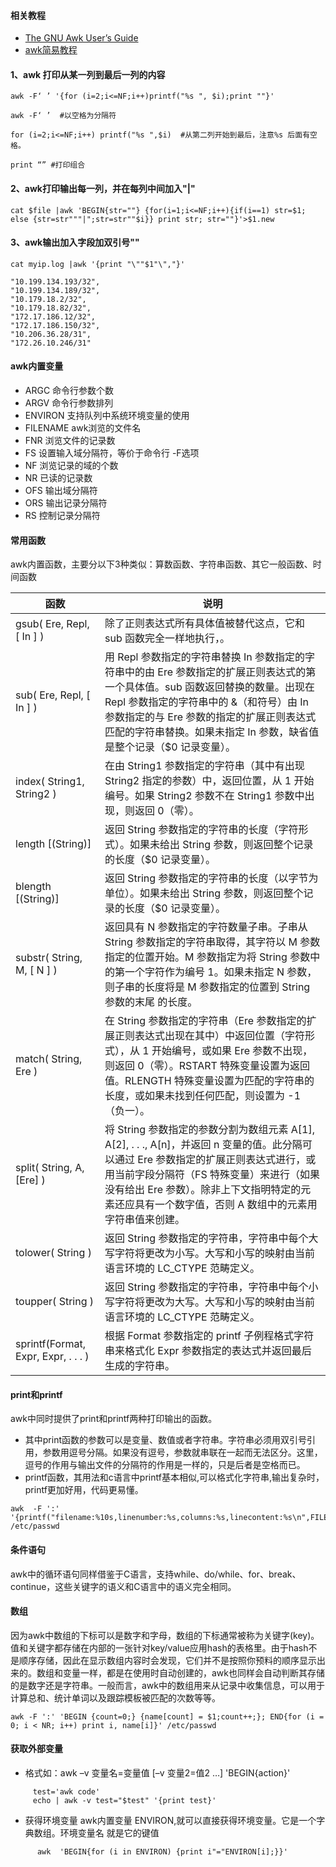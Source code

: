 #### 相关教程
- [The GNU Awk User’s Guide](http://www.gnu.org/software/gawk/manual/gawk.html)
- [awk简易教程](https://coolshell.cn/articles/9070.html )

#### 1、awk 打印从某一列到最后一列的内容
```shell
awk -F‘ ’ '{for (i=2;i<=NF;i++)printf("%s ", $i);print ""}'
```
```shell
awk -F‘ ’  #以空格为分隔符

for (i=2;i<=NF;i++) printf("%s ",$i)  #从第二列开始到最后，注意%s 后面有空格。

print “” #打印组合
```
#### 2、awk打印输出每一列，并在每列中间加入"|"
```shell
cat $file |awk 'BEGIN{str=""} {for(i=1;i<=NF;i++){if(i==1) str=$1; else {str=str"""|";str=str""$i}} print str; str=""}'>$1.new
```

#### 3、awk输出加入字段加双引号""
```shell
cat myip.log |awk '{print "\""$1"\","}'

"10.199.134.193/32",
"10.199.134.189/32",
"10.179.18.2/32",
"10.179.18.82/32",
"172.17.186.12/32",
"172.17.186.150/32",
"10.206.36.28/31",
"172.26.10.246/31"
```

#### awk内置变量
- ARGC   命令行参数个数
- ARGV               命令行参数排列
- ENVIRON          支持队列中系统环境变量的使用
- FILENAME         awk浏览的文件名
- FNR                  浏览文件的记录数
- FS                    设置输入域分隔符，等价于命令行 -F选项
- NF                    浏览记录的域的个数
- NR                    已读的记录数
- OFS                  输出域分隔符
- ORS                  输出记录分隔符
- RS                    控制记录分隔符
#### 常用函数
awk内置函数，主要分以下3种类似：算数函数、字符串函数、其它一般函数、时间函数

函数 | 说明
------|-------
gsub( Ere, Repl, [ In ] )	| 除了正则表达式所有具体值被替代这点，它和 sub 函数完全一样地执行，。
sub( Ere, Repl, [ In ] ) |	用 Repl 参数指定的字符串替换 In 参数指定的字符串中的由 Ere 参数指定的扩展正则表达式的第一个具体值。sub 函数返回替换的数量。出现在 Repl 参数指定的字符串中的 &（和符号）由 In 参数指定的与 Ere 参数的指定的扩展正则表达式匹配的字符串替换。如果未指定 In 参数，缺省值是整个记录（$0 记录变量）。
index( String1, String2 ) |	在由 String1 参数指定的字符串（其中有出现 String2 指定的参数）中，返回位置，从 1 开始编号。如果 String2 参数不在 String1 参数中出现，则返回 0（零）。
length [(String)] |	返回 String 参数指定的字符串的长度（字符形式）。如果未给出 String 参数，则返回整个记录的长度（$0 记录变量）。
blength [(String)] |	返回 String 参数指定的字符串的长度（以字节为单位）。如果未给出 String 参数，则返回整个记录的长度（$0 记录变量）。
substr( String, M, [ N ] ) |	返回具有 N 参数指定的字符数量子串。子串从 String 参数指定的字符串取得，其字符以 M 参数指定的位置开始。M 参数指定为将 String 参数中的第一个字符作为编号 1。如果未指定 N 参数，则子串的长度将是 M 参数指定的位置到 String 参数的末尾 的长度。
match( String, Ere ) |	在 String 参数指定的字符串（Ere 参数指定的扩展正则表达式出现在其中）中返回位置（字符形式），从 1 开始编号，或如果 Ere 参数不出现，则返回 0（零）。RSTART 特殊变量设置为返回值。RLENGTH 特殊变量设置为匹配的字符串的长度，或如果未找到任何匹配，则设置为 -1（负一）。
split( String, A, [Ere] ) |	将 String 参数指定的参数分割为数组元素 A[1], A[2], . . ., A[n]，并返回 n 变量的值。此分隔可以通过 Ere 参数指定的扩展正则表达式进行，或用当前字段分隔符（FS 特殊变量）来进行（如果没有给出 Ere 参数）。除非上下文指明特定的元素还应具有一个数字值，否则 A 数组中的元素用字符串值来创建。
tolower( String )	| 返回 String 参数指定的字符串，字符串中每个大写字符将更改为小写。大写和小写的映射由当前语言环境的 LC_CTYPE 范畴定义。
toupper( String )	| 返回 String 参数指定的字符串，字符串中每个小写字符将更改为大写。大写和小写的映射由当前语言环境的 LC_CTYPE 范畴定义。
sprintf(Format, Expr, Expr, . . . ) |	根据 Format 参数指定的 printf 子例程格式字符串来格式化 Expr 参数指定的表达式并返回最后生成的字符串。

#### print和printf
awk中同时提供了print和printf两种打印输出的函数。
- 其中print函数的参数可以是变量、数值或者字符串。字符串必须用双引号引用，参数用逗号分隔。如果没有逗号，参数就串联在一起而无法区分。这里，逗号的作用与输出文件的分隔符的作用是一样的，只是后者是空格而已。
- printf函数，其用法和c语言中printf基本相似,可以格式化字符串,输出复杂时，printf更加好用，代码更易懂。
```shell
awk  -F ':'  '{printf("filename:%10s,linenumber:%s,columns:%s,linecontent:%s\n",FILENAME,NR,NF,$0)}' /etc/passwd
```

#### 条件语句
awk中的循环语句同样借鉴于C语言，支持while、do/while、for、break、continue，这些关键字的语义和C语言中的语义完全相同。

#### 数组
因为awk中数组的下标可以是数字和字母，数组的下标通常被称为关键字(key)。值和关键字都存储在内部的一张针对key/value应用hash的表格里。由于hash不是顺序存储，因此在显示数组内容时会发现，它们并不是按照你预料的顺序显示出来的。数组和变量一样，都是在使用时自动创建的，awk也同样会自动判断其存储的是数字还是字符串。一般而言，awk中的数组用来从记录中收集信息，可以用于计算总和、统计单词以及跟踪模板被匹配的次数等等。
```shell
awk -F ':' 'BEGIN {count=0;} {name[count] = $1;count++;}; END{for (i = 0; i < NR; i++) print i, name[i]}' /etc/passwd
```

#### 获取外部变量
- 格式如：awk –v 变量名=变量值 [–v 变量2=值2 …] 'BEGIN{action}'
```shell
     test='awk code' 
     echo | awk -v test="$test" '{print test}'   
```
- 获得环境变量 
awk内置变量 ENVIRON,就可以直接获得环境变量。它是一个字典数组。环境变量名 就是它的键值
```shell
      awk  'BEGIN{for (i in ENVIRON) {print i"="ENVIRON[i];}}'
```      
